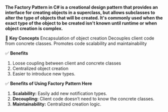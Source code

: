**The Factory Pattern in C# is a creational design pattern that provides an interface for creating objects in a superclass, but allows subclasses to alter the type of objects that will be created. It's commonly used when the exact type of the object to be created isn't known until runtime or when object creation is complex.**

🔧 **Key Concepts**
Encapsulation of object creation
Decouples client code from concrete classes.
Promotes code scalability and maintainability

✅ **Benefits**
1. Loose coupling between client and concrete classes
2. Centralized object creation
3. Easier to introduce new types.


✅ **Benefits of Using Factory Pattern Here**
1. **Scalability:** Easily add new notification types.
2. **Decoupling:** Client code doesn’t need to know the concrete classes.
3. **Maintainability:** Centralized creation logic.
